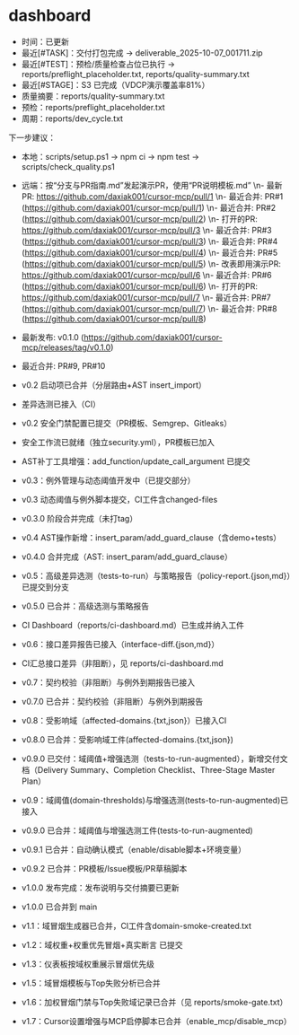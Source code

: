 # dashboard

- 时间：已更新
- 最近[#TASK]：交付打包完成 → deliverable_2025-10-07_001711.zip
- 最近[#TEST]：预检/质量检查占位已执行 → reports/preflight_placeholder.txt, reports/quality-summary.txt
- 最近[#STAGE]：S3 已完成（VDCP演示覆盖率81%）
- 质量摘要：reports/quality-summary.txt
- 预检：reports/preflight_placeholder.txt
- 周期：reports/dev_cycle.txt

下一步建议：
- 本地：scripts/setup.ps1 → npm ci → npm test → scripts/check_quality.ps1
- 远端：按“分支与PR指南.md”发起演示PR，使用“PR说明模板.md”
\n- 最新PR: https://github.com/daxiak001/cursor-mcp/pull/1
\n- 最近合并: PR#1 (https://github.com/daxiak001/cursor-mcp/pull/1)
\n- 最近合并: PR#2 (https://github.com/daxiak001/cursor-mcp/pull/2)
\n- 打开的PR: https://github.com/daxiak001/cursor-mcp/pull/3
\n- 最近合并: PR#3 (https://github.com/daxiak001/cursor-mcp/pull/3)
\n- 最近合并: PR#4 (https://github.com/daxiak001/cursor-mcp/pull/4)
\n- 最近合并: PR#5 (https://github.com/daxiak001/cursor-mcp/pull/5)
\n- 改表即用演示PR: https://github.com/daxiak001/cursor-mcp/pull/6
\n- 最近合并: PR#6 (https://github.com/daxiak001/cursor-mcp/pull/6)
\n- 打开的PR: https://github.com/daxiak001/cursor-mcp/pull/7
\n- 最近合并: PR#7 (https://github.com/daxiak001/cursor-mcp/pull/7)
\n- 最近合并: PR#8 (https://github.com/daxiak001/cursor-mcp/pull/8)

- 最新发布: v0.1.0 (https://github.com/daxiak001/cursor-mcp/releases/tag/v0.1.0)

- 最近合并: PR#9, PR#10

- v0.2 启动项已合并（分层路由+AST insert_import）

- 差异选测已接入（CI）

- v0.2 安全门禁配置已提交（PR模板、Semgrep、Gitleaks）

- 安全工作流已就绪（独立security.yml），PR模板已加入

- AST补丁工具增强：add_function/update_call_argument 已提交

- v0.3：例外管理与动态阈值开发中（已提交部分）

- v0.3 动态阈值与例外脚本提交，CI工件含changed-files

- v0.3.0 阶段合并完成（未打tag）

- v0.4 AST操作新增：insert_param/add_guard_clause（含demo+tests）

- v0.4.0 合并完成（AST: insert_param/add_guard_clause）
 
 - v0.5：高级差异选测（tests-to-run）与策略报告（policy-report.{json,md}）已提交到分支

- v0.5.0 已合并：高级选测与策略报告

- CI Dashboard（reports/ci-dashboard.md）已生成并纳入工件

- v0.6：接口差异报告已接入（interface-diff.{json,md}）

- CI汇总接口差异（非阻断），见 reports/ci-dashboard.md

- v0.7：契约校验（非阻断）与例外到期报告已接入

- v0.7.0 已合并：契约校验（非阻断）与例外到期报告

- v0.8：受影响域（affected-domains.{txt,json}）已接入CI

- v0.8.0 已合并：受影响域工件(affected-domains.{txt,json})
- v0.9.0 已交付：域阈值+增强选测（tests-to-run-augmented），新增交付文档（Delivery Summary、Completion Checklist、Three-Stage Master Plan）

- v0.9：域阈值(domain-thresholds)与增强选测(tests-to-run-augmented)已接入

- v0.9.0 已合并：域阈值与增强选测工件(tests-to-run-augmented)

- v0.9.1 已合并：自动确认模式（enable/disable脚本+环境变量）

- v0.9.2 已合并：PR模板/Issue模板/PR草稿脚本

- v1.0.0 发布完成：发布说明与交付摘要已更新

- v1.0.0 已合并到 main

- v1.1：域冒烟生成器已合并，CI工件含domain-smoke-created.txt

- v1.2：域权重+权重优先冒烟+真实断言 已提交

- v1.3：仪表板按域权重展示冒烟优先级

- v1.5：域冒烟模板与Top失败分析已合并

- v1.6：加权冒烟门禁与Top失败域记录已合并（见 reports/smoke-gate.txt）

- v1.7：Cursor设置增强与MCP启停脚本已合并（enable_mcp/disable_mcp）
